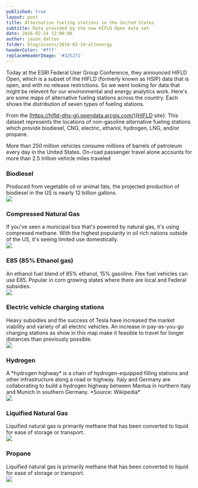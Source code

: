 ```yaml
---
published: true
layout: post
title: Alternative fueling stations in the United States 
subtitle: Data provided by the new HIFLD Open data set
date: 2016-02-24 12:00:00
author: jason_dalton
folder: blog/assets/2016-02-24-altenergy
headerColor: '#fff'
replaceHeaderImage: '#325271'
---
```


Today at the ESRI Federal User Group Conference, they announced HIFLD Open, which is a subset of the HIFLD (formerly known as HSIP) data that is open, and with no release restrictions.  So we went looking for data that might be relevent for our environmental and energy analytics work.  Here's are some maps of alternative fueling stations across the country.  Each shows the distribution of seven types of fueling stations.  

From the [https://hifld-dhs-gii.opendata.arcgis.com/]{HIFLD site}:
This dataset represents the locations of non-gasoline alternative fueling stations which provide biodiesel, CNG, electric, ethanol, hydrogen, LNG, and/or propane.

More than 250 million vehicles consume millions of barrels of petroleum every day in the United States. On-road passenger travel alone accounts for more than 2.5 trillion vehicle miles traveled 


### Biodiesel
<div class="flexItem col-md-4">
Produced from vegetable oil or animal fats, the projected production of biodiesel in the US is nearly 12 billion gallons.
</div>
<div class="flexItem col-md-8">
<img class="img-responsive sarcatImg" src="{{site.baseurl}}/{{page.folder}}/BD.png"> 
</div>



### Compressed Natural Gas
<div class="flexItem col-md-4">
If you've seen a municipal bus that's powered by natural gas, it's using compresed methane.  With the highest popularity in oil rich nations outside of the US, it's seeing limited use domestically.
</div>
<div class="flexItem col-md-8">
<img class="img-responsive sarcatImg" src="{{site.baseurl}}/{{page.folder}}/CNG.png"> 
</div>



### E85 (85% Ethanol gas)
<div class="flexItem col-md-4">
An ethanol fuel blend of 85% ethanol, 15% gasoline.  Flex fuel vehicles can use E85.  Popular in corn growing states where there are local and Federal subsidies.
</div>
<div class="flexItem col-md-8">
<img class="img-responsive sarcatImg" src="{{site.baseurl}}/{{page.folder}}/E85.png"> 
</div>



### Electric vehicle charging stations
<div class="flexItem col-md-4">
Heavy subsidies and the success of Tesla have increased the market viability and variety of all electric vehicles.  An increase in pay-as-you-go charging stations as show in this map make it feasible to travel for longer distances than previously possible.
</div>
<div class="flexItem col-md-8">
<img class="img-responsive sarcatImg" src="{{site.baseurl}}/{{page.folder}}/ELEC.png"> 
</div>


### Hydrogen
<div class="flexItem col-md-4">
A *hydrogen highway* is a chain of hydrogen-equipped filling stations and other infrastructure along a road or highway. Italy and Germany are collaborating to build a hydrogen highway between Mantua in northern Italy and Munich in southern Germany. *Source: Wikipedia*
</div>
<div class="flexItem col-md-8">
<img class="img-responsive sarcatImg" src="{{site.baseurl}}/{{page.folder}}/HY.png"> 
</div>


### Liquified Natural Gas
<div class="flexItem col-md-4">
Liquified natural gas is primarily methane that has been converted to liquid for ease of storage or transport.
</div>
<div class="flexItem col-md-8">
<img class="img-responsive sarcatImg" src="{{site.baseurl}}/{{page.folder}}/LNG.png"> 



### Propane
<div class="flexItem col-md-4">
Liquified natural gas is primarily methane that has been converted to liquid for ease of storage or transport.
</div>
<div class="flexItem col-md-8">
<img class="img-responsive sarcatImg" src="{{site.baseurl}}/{{page.folder}}/LPG.png"> 

